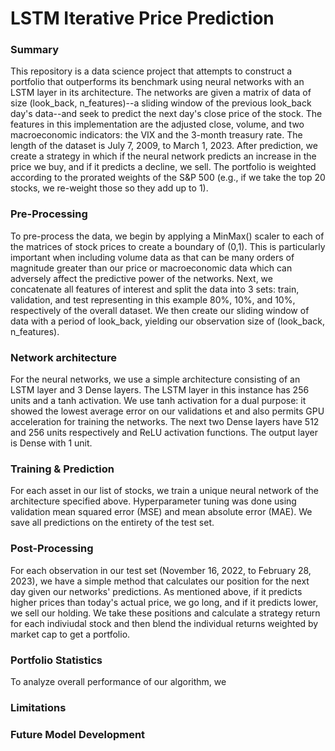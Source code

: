 # LSTM Iterative Price Prediction

### Summary
This repository is a data science project that attempts to construct a portfolio that outperforms its benchmark using neural networks with an LSTM layer in its architecture. The networks are given a matrix of data of size (look_back, n_features)--a sliding window of the previous look_back day's data--and seek to predict the next day's close price of the stock. The features in this implementation are the adjusted close, volume, and two macroeconomic indicators: the VIX and the 3-month treasury rate. The length of the dataset is July 7, 2009, to March 1, 2023. After prediction, we create a strategy in which if the neural network predicts an increase in the price we buy, and if it predicts a decline, we sell. The portfolio is weighted according to the prorated weights of the S&P 500 (e.g., if we take the top 20 stocks, we re-weight those so they add up to 1).

### Pre-Processing
To pre-process the data, we begin by applying a MinMax() scaler to each of the matrices of stock prices to create a boundary of (0,1). This is particularly important when including volume data as that can be many orders of magnitude greater than our price or macroeconomic data which can adversely affect the predictive power of the networks. Next, we concatenate all features of interest and split the data into 3 sets: train, validation, and test representing in this example 80%, 10%, and 10%, respectively of the overall dataset. We then create our sliding window of data with a period of look_back, yielding our observation size of (look_back, n_features).

### Network architecture
For the neural networks, we use a simple architecture consisting of an LSTM layer and 3 Dense layers. The LSTM layer in this instance has 256 units and a tanh activation. We use tanh activation for a dual purpose: it showed the lowest average error on our validations et and also permits GPU acceleration for training the networks. The next two Dense layers have 512 and 256 units respectively and ReLU activation functions. The output layer is Dense with 1 unit.

### Training & Prediction 
For each asset in our list of stocks, we train a unique neural network of the architecture specified above. Hyperparameter tuning was done using validation mean squared error (MSE) and mean absolute error (MAE). We save all predictions on the entirety of the test set.

### Post-Processing
For each observation in our test set (November 16, 2022, to February 28, 2023), we have a simple method that calculates our position for the next day given our networks' predictions. As mentioned above, if it predicts higher prices than today's actual price, we go long, and if it predicts lower, we sell our holding. We take these positions and calculate a strategy return for each indiviudal stock and then blend the individual returns weighted by market cap to get a portfolio. 

### Portfolio Statistics
To analyze overall performance of our algorithm, we 

### Limitations


### Future Model Development
